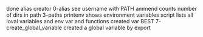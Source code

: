 done alias creator 0-alias
see username with 
PATH ammend
counts number of dirs in path 3-paths
printenv shows environment variables
script lists all loval variables and env var and functions
created var BEST
7-create_global_variable created a global variable by export
